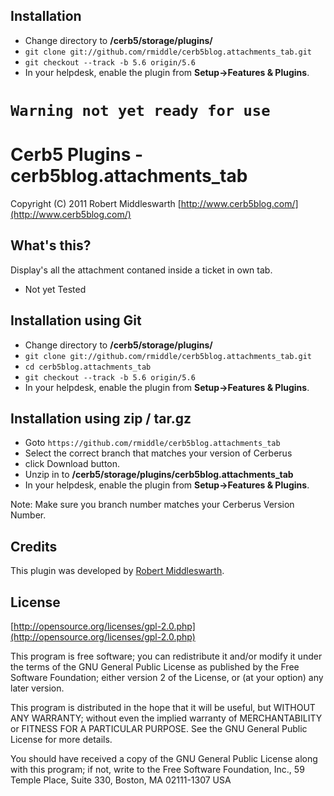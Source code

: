 Installation
------------
* Change directory to **/cerb5/storage/plugins/**
* `git clone git://github.com/rmiddle/cerb5blog.attachments_tab.git`
* `git checkout --track -b 5.6 origin/5.6`
* In your helpdesk, enable the plugin from **Setup->Features & Plugins**.

`Warning not yet ready for use`
===========================================

Cerb5 Plugins - cerb5blog.attachments_tab
===========================================
Copyright (C) 2011 Robert Middleswarth
[http://www.cerb5blog.com/](http://www.cerb5blog.com/)  

What's this?
------------
Display's all the attachment contaned inside a ticket in own tab.

* Not yet Tested

Installation using Git
------------
* Change directory to **/cerb5/storage/plugins/**
* `git clone git://github.com/rmiddle/cerb5blog.attachments_tab.git`
* `cd cerb5blog.attachments_tab`
* `git checkout --track -b 5.6 origin/5.6`
* In your helpdesk, enable the plugin from **Setup->Features & Plugins**.

Installation using zip / tar.gz
------------
* Goto `https://github.com/rmiddle/cerb5blog.attachments_tab`
* Select the correct branch that matches your version of Cerberus
* click Download button.
* Unzip in to **/cerb5/storage/plugins/cerb5blog.attachments_tab**
* In your helpdesk, enable the plugin from **Setup->Features & Plugins**.

Note: Make sure you branch number matches your Cerberus Version Number.

Credits
-------
This plugin was developed by [Robert Middleswarth](http://www.cerb5blog.com/).

License
-------

[http://opensource.org/licenses/gpl-2.0.php](http://opensource.org/licenses/gpl-2.0.php)  

This program is free software; you can redistribute it and/or modify it under the terms of the GNU General Public License as published by the Free Software Foundation; either version 2 of the License, or (at your option) any later version.

This program is distributed in the hope that it will be useful, but WITHOUT ANY WARRANTY; without even the implied warranty of MERCHANTABILITY or FITNESS FOR A PARTICULAR PURPOSE. See the GNU General Public License for more details.

You should have received a copy of the GNU General Public License along with this program; if not, write to the Free Software Foundation, Inc., 59 Temple Place, Suite 330, Boston, MA 02111-1307 USA
